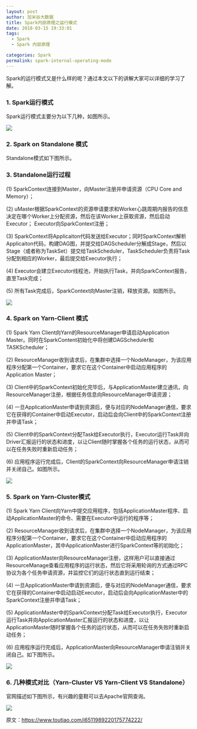 ```yaml
---
layout: post
author: 加米谷大数据
title: Spark内部原理之运行模式
date: 2018-03-15 19:33:01
tags:
  - Spark
  - Spark 内部原理

categories: Spark
permalink: spark-internal-operating-mode
---
```


Spark的运行模式又是什么样的呢？通过本文以下的讲解大家可以详细的学习了解。

### 1. Spark运行模式

Spark运行模式主要分为以下几种，如图所示。

![](https://github.com/sjf0115/PubLearnNotes/blob/master/image/Spark/spark-internal-operating-mode-1.jpg?raw=true)

### 2. Spark on Standalone 模式

Standalone模式如下图所示。

### 3. Standalone运行过程

(1) SparkContext连接到Master，向Master注册并申请资源（CPU Core and Memory）；

(2) uMaster根据SparkContext的资源申请要求和Worker心跳周期内报告的信息决定在哪个Worker上分配资源，然后在该Worker上获取资源，然后启动Executor； Executor向SparkContext注册；

(3) SparkContext将Applicaiton代码发送给Executor；同时SparkContext解析Applicaiton代码，构建DAG图，并提交给DAGScheduler分解成Stage，然后以Stage（或者称为TaskSet）提交给TaskScheduler，TaskScheduler负责将Task分配到相应的Worker，最后提交给Executor执行；

(4) Executor会建立Executor线程池，开始执行Task，并向SparkContext报告，直至Task完成；

(5) 所有Task完成后，SparkContext向Master注销，释放资源。如图所示。

![](https://github.com/sjf0115/PubLearnNotes/blob/master/image/Spark/spark-internal-operating-mode-2.jpg?raw=true)

### 4. Spark on Yarn-Client 模式

(1) Spark Yarn Client向Yarn的ResourceManager申请启动Application Master。同时在SparkContent初始化中将创建DAGScheduler和TASKScheduler；

(2) ResourceManager收到请求后，在集群中选择一个NodeManager，为该应用程序分配第一个Container，要求它在这个Container中启动应用程序的Application Master；

(3) Client中的SparkContext初始化完毕后，与ApplicationMaster建立通讯，向ResourceManager注册，根据任务信息向ResourceManager申请资源；

(4) 一旦ApplicationMaster申请到资源后，便与对应的NodeManager通信，要求它在获得的Container中启动Executor，启动后会向Client中的SparkContext注册并申请Task；

(5) Client中的SparkContext分配Task给Executor执行，Executor运行Task并向Driver汇报运行的状态和进度，以让Client随时掌握各个任务的运行状态，从而可以在任务失败时重新启动任务；

(6) 应用程序运行完成后，Client的SparkContext向ResourceManager申请注销并关闭自己。如图所示。

![](https://github.com/sjf0115/PubLearnNotes/blob/master/image/Spark/spark-internal-operating-mode-3.jpg?raw=true)

### 5. Spark on Yarn-Cluster模式

(1) Spark Yarn Client向Yarn中提交应用程序，包括ApplicationMaster程序、启动ApplicationMaster的命令、需要在Executor中运行的程序等；

(2) ResourceManager收到请求后，在集群中选择一个NodeManager，为该应用程序分配第一个Container，要求它在这个Container中启动应用程序的ApplicationMaster，其中ApplicationMaster进行SparkContext等的初始化；

(3) ApplicationMaster向ResourceManager注册，这样用户可以直接通过ResourceManage查看应用程序的运行状态，然后它将采用轮询的方式通过RPC协议为各个任务申请资源，并监控它们的运行状态直到运行结束；

(4) 一旦ApplicationMaster申请到资源后，便与对应的NodeManager通信，要求它在获得的Container中启动启动Executor，启动后会向ApplicationMaster中的SparkContext注册并申请Task；

(5) ApplicationMaster中的SparkContext分配Task给Executor执行，Executor运行Task并向ApplicationMaster汇报运行的状态和进度，以让ApplicationMaster随时掌握各个任务的运行状态，从而可以在任务失败时重新启动任务；

(6) 应用程序运行完成后，ApplicationMaster向ResourceManager申请注销并关闭自己。如下图所示。

![](https://github.com/sjf0115/PubLearnNotes/blob/master/image/Spark/spark-internal-operating-mode-4.jpg?raw=true)

### 6. 几种模式对比（Yarn-Cluster VS Yarn-Client VS Standalone）

官网描述如下图所示，有兴趣的童鞋可以去Apache官网查询。

![](https://github.com/sjf0115/PubLearnNotes/blob/master/image/Spark/spark-internal-operating-mode-5.jpg?raw=true)

原文：https://www.toutiao.com/i6511989220175774222/
